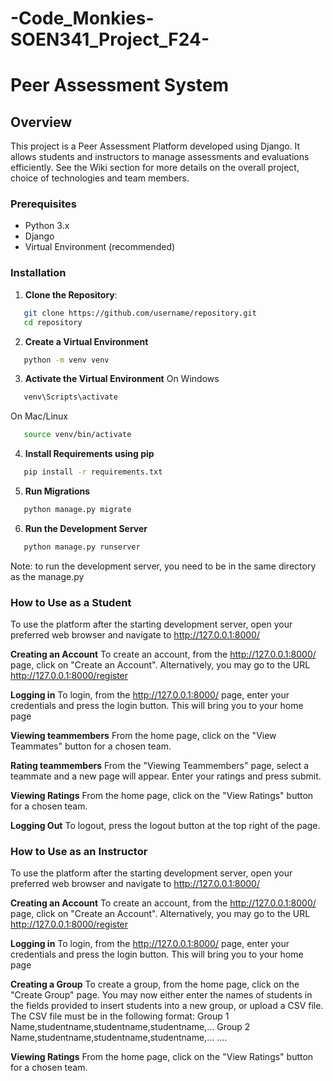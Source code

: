 # -Code_Monkies-SOEN341_Project_F24-

# Peer Assessment System

## Overview
This project is a Peer Assessment Platform developed using Django. It allows students and instructors to manage assessments and evaluations efficiently. See the Wiki section for more details on the overall project, choice of technologies and team members. 

### Prerequisites
- Python 3.x
- Django
- Virtual Environment (recommended)

### Installation

1. **Clone the Repository**:
```bash
   git clone https://github.com/username/repository.git
   cd repository
```
2. **Create a Virtual Environment**
```bash
   python -m venv venv
```
3. **Activate the Virtual Environment**
On Windows
```bash
   venv\Scripts\activate
```
On Mac/Linux
```bash
   source venv/bin/activate
```
4. **Install Requirements using pip**
```bash
   pip install -r requirements.txt
```
5. **Run Migrations**
```bash
   python manage.py migrate
```
6. **Run the Development Server**
```bash
   python manage.py runserver
```
Note: to run the development server, you need to be in the same directory as the manage.py

### How to Use as a Student
To use the platform after the starting development server, open your preferred web browser and navigate to http://127.0.0.1:8000/

**Creating an Account**
To create an account, from the http://127.0.0.1:8000/ page, click on "Create an Account". Alternatively, you may go to the URL http://127.0.0.1:8000/register

**Logging in**
To login, from the http://127.0.0.1:8000/ page, enter your credentials and press the login button. This will bring you to your home page

**Viewing teammembers**
From the home page, click on the "View Teammates" button for a chosen team.

**Rating teammembers**
From the "Viewing Teammembers" page, select a teammate and a new page will appear. Enter your ratings and press submit.

**Viewing Ratings**
From the home page, click on the "View Ratings" button for a chosen team.

**Logging Out**
To logout, press the logout button at the top right of the page.

### How to Use as an Instructor
To use the platform after the starting development server, open your preferred web browser and navigate to http://127.0.0.1:8000/

**Creating an Account**
To create an account, from the http://127.0.0.1:8000/ page, click on "Create an Account". Alternatively, you may go to the URL http://127.0.0.1:8000/register

**Logging in**
To login, from the http://127.0.0.1:8000/ page, enter your credentials and press the login button. This will bring you to your home page

**Creating a Group**
To create a group, from the home page, click on the "Create Group" page. You may now either enter the names of students in the fields provided to insert students into a new group, or upload a CSV file. The CSV file must be in the following format:
   Group 1 Name,studentname,studentname,studentname,...
   Group 2 Name,studentname,studentname,studentname,...
   ....
   
**Viewing Ratings**
From the home page, click on the "View Ratings" button for a chosen team.


